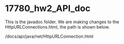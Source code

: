 # 17780_hw2_API_doc
This is the javadoc folder. We are making changes to the HttpURLConnections.html, the path is shown below.

/docs/api/java/net/HttpURLConnection.html
